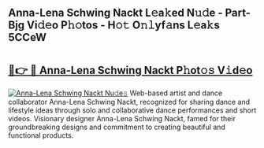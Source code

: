 ## Anna-Lena Schwing Nackt L𝚎a𝚔ed N𝚞𝚍e - Part-Bjg Vi𝚍𝚎o P𝚑𝚘tos - H𝚘𝚝 O𝚗𝚕yf𝚊ns L𝚎a𝚔s 5CCeW

# <h2><a href="http://kf9zea.oniu.top/?m=Anna-Lena+Schwing+Nackt">🔗👉 🔴 Anna-Lena Schwing Nackt P𝚑ot𝚘𝚜 V𝚒d𝚎o</a></h2>

[![Anna-Lena Schwing Nackt Nu𝚍e𝚜](https://i.imgur.com/0qMVB7G.gif)](http://kf9zea.oniu.top/?m=Anna-Lena+Schwing+Nackt)
Web-based artist and dance collaborator Anna-Lena Schwing Nackt, recognized for sharing dance and lifestyle ideas through solo and collaborative dance performances and short videos. Visionary designer Anna-Lena Schwing Nackt, famed for their groundbreaking designs and commitment to creating beautiful and functional products.  
